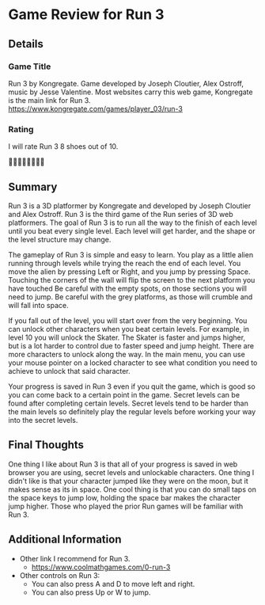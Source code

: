 # Game Review for Run 3

## Details

### Game Title
Run 3 by Kongregate. Game developed by Joseph Cloutier, Alex Ostroff, music by Jesse Valentine. Most websites carry this web game, Kongregate is the main link for Run 3.
https://www.kongregate.com/games/player_03/run-3

### Rating
I will rate Run 3 8 shoes out of 10.

:shoe::shoe::shoe::shoe::shoe::shoe::shoe::shoe:

## Summary
Run 3 is a 3D platformer by Kongregate and developed by Joseph Cloutier and Alex Ostroff. Run 3 is the third game of the Run series of 3D web platformers. The goal of Run 3 is to run all the way to the finish of each level until you beat every single level. Each level will get harder, and the shape or the level structure may change.

The gameplay of Run 3 is simple and easy to learn. You play as a little alien running through levels while trying the reach the end of each level. You move the alien by pressing Left or Right, and you jump by pressing Space. Touching the corners of the wall will flip the screen to the next platform you have touched Be careful with the empty spots, on those sections you will need to jump. Be careful with the grey platforms, as those will crumble and will fall into space.

If you fall out of the level, you will start over from the very beginning. You can unlock other characters when you beat certain levels. For example, in level 10 you will unlock the Skater. The Skater is faster and jumps higher, but is a lot harder to control due to faster speed and jump height. There are more characters to unlock along the way. In the main menu, you can use your mouse pointer on a locked character to see what condition you need to achieve to unlock that said character.

Your progress is saved in Run 3 even if you quit the game, which is good so you can come back to a certain point in the game. Secret levels can be found after completing certain levels. Secret levels tend to be harder than the main levels so definitely play the regular levels before working your way into the secret levels.


## Final Thoughts
One thing I like about Run 3 is that all of your progress is saved in web browser you are using, secret levels and unlockable characters. One thing I didn't like is that your character jumped like they were on the moon, but it makes sense as its in space. One cool thing is that you can do small taps on the space keys to jump low, holding the space bar makes the character jump higher. Those who played the prior Run games will be familiar with Run 3.

## Additional Information
* Other link I recommend for Run 3.
	* https://www.coolmathgames.com/0-run-3
* Other controls on Run 3:
	* You can also press A and D to move left and right.
	* You can also press Up or W to jump.
